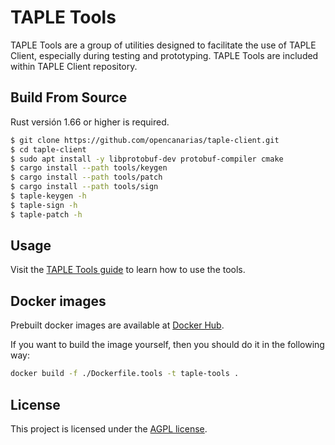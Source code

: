 # TAPLE Tools

TAPLE Tools are a group of utilities designed to facilitate the use of TAPLE Client, especially during testing and prototyping. TAPLE Tools are included within TAPLE Client repository. 

## Build From Source

Rust versión 1.66 or higher is required.

```bash
$ git clone https://github.com/opencanarias/taple-client.git
$ cd taple-client
$ sudo apt install -y libprotobuf-dev protobuf-compiler cmake
$ cargo install --path tools/keygen
$ cargo install --path tools/patch
$ cargo install --path tools/sign
$ taple-keygen -h
$ taple-sign -h
$ taple-patch -h
```

## Usage
Visit the [TAPLE Tools guide](https://www.taple.es/docs/learn/client-tools) to learn how to use the tools.

## Docker images
Prebuilt docker images are available at [Docker Hub](https://hub.docker.com/r/opencanarias/taple-tools).

If you want to build the image yourself, then you should do it in the following way:
```sh
docker build -f ./Dockerfile.tools -t taple-tools .
```

## License
This project is licensed under the [AGPL license](https://github.com/opencanarias/taple-core/blob/master/LICENSE).
